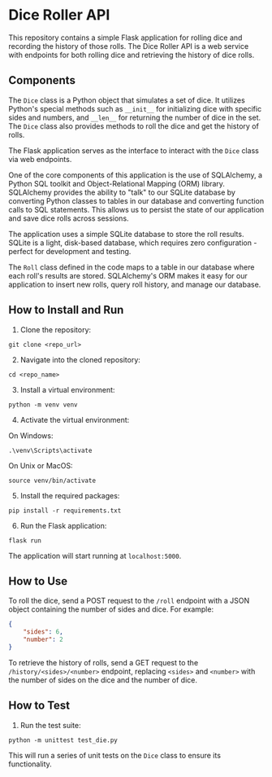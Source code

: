 # Dice Roller API

This repository contains a simple Flask application for rolling dice and recording the history of those rolls. The Dice Roller API is a web service with endpoints for both rolling dice and retrieving the history of dice rolls. 

## Components

The `Dice` class is a Python object that simulates a set of dice. It utilizes Python's special methods such as `__init__` for initializing dice with specific sides and numbers, and `__len__` for returning the number of dice in the set. The `Dice` class also provides methods to roll the dice and get the history of rolls.

The Flask application serves as the interface to interact with the `Dice` class via web endpoints. 

One of the core components of this application is the use of SQLAlchemy, a Python SQL toolkit and Object-Relational Mapping (ORM) library. SQLAlchemy provides the ability to "talk" to our SQLite database by converting Python classes to tables in our database and converting function calls to SQL statements. This allows us to persist the state of our application and save dice rolls across sessions.

The application uses a simple SQLite database to store the roll results. SQLite is a light, disk-based database, which requires zero configuration - perfect for development and testing. 

The `Roll` class defined in the code maps to a table in our database where each roll's results are stored. SQLAlchemy's ORM makes it easy for our application to insert new rolls, query roll history, and manage our database.

## How to Install and Run

1. Clone the repository:

```
git clone <repo_url>
```

2. Navigate into the cloned repository:

```
cd <repo_name>
```

3. Install a virtual environment:

```
python -m venv venv
```

4. Activate the virtual environment:

On Windows:

```
.\venv\Scripts\activate
```

On Unix or MacOS:

```
source venv/bin/activate
```

5. Install the required packages:

```
pip install -r requirements.txt
```

6. Run the Flask application:

```
flask run
```

The application will start running at `localhost:5000`.

## How to Use

To roll the dice, send a POST request to the `/roll` endpoint with a JSON object containing the number of sides and dice. For example:

```json
{
    "sides": 6,
    "number": 2
}
```

To retrieve the history of rolls, send a GET request to the `/history/<sides>/<number>` endpoint, replacing `<sides>` and `<number>` with the number of sides on the dice and the number of dice.

## How to Test

1. Run the test suite:

```
python -m unittest test_die.py
```

This will run a series of unit tests on the `Dice` class to ensure its functionality.
